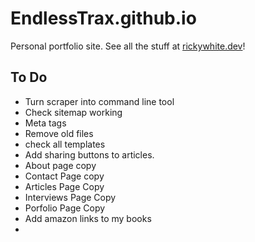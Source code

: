 # EndlessTrax.github.io 

Personal portfolio site. See all the stuff at [rickywhite.dev](https://rickywhite.dev/)!

## To Do
- Turn scraper into command line tool
- Check sitemap working
- Meta tags
- Remove old files
- check all templates
- Add sharing buttons to articles. 
- About page copy
- Contact Page copy
- Articles Page Copy
- Interviews Page Copy
- Porfolio Page Copy
- Add amazon links to my books
- 
